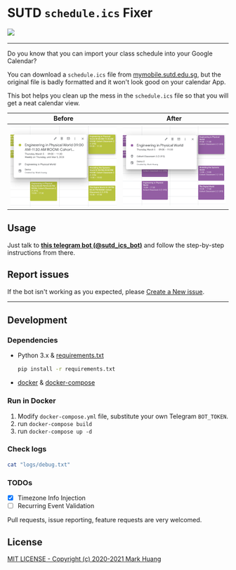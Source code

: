 # SUTD `schedule.ics` Fixer

<img src="https://img.shields.io/github/license/MarkHershey/calendar-generator?style=plastic">

---

Do you know that you can import your class schedule into your Google Calendar?

You can download a `schedule.ics` file from [mymobile.sutd.edu.sg](http://mymobile.sutd.edu.sg/), but the original file is badly formatted and it won't look good on your calendar App.

This bot helps you clean up the mess in the `schedule.ics` file so that you will get a neat calendar view.

| Before | After |
| :---: | :---: |
| <img src="imgs/before.png" height=auto width=auto> | <img src="imgs/after.png" height=auto width=auto> |


## Usage

Just talk to [**this telegram bot (@sutd_ics_bot)**](https://t.me/sutd_ics_bot) and follow the step-by-step instructions from there.

## Report issues

If the bot isn't working as you expected, please [Create a New issue](https://github.com/MarkHershey/calendar-generator/issues).


---

## Development

### Dependencies

- Python 3.x & [requirements.txt](requirements.txt)
    ```bash
    pip install -r requirements.txt
    ```
- [docker](https://docs.docker.com/engine/install/) & [docker-compose](https://docs.docker.com/compose/install/)

### Run in Docker

1. Modify `docker-compose.yml` file, substitute your own Telegram `BOT_TOKEN`.
2. run `docker-compose build`
3. run `docker-compose up -d`

### Check logs

```bash
cat "logs/debug.txt"
```

### TODOs

- [x] Timezone Info Injection
- [ ] Recurring Event Validation

Pull requests, issue reporting, feature requests are very welcomed.

## License

[MIT LICENSE - Copyright (c) 2020-2021 Mark Huang](LICENSE)
